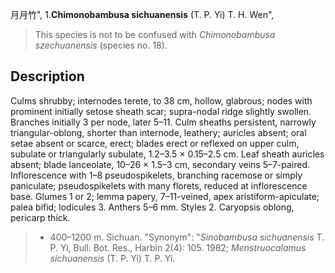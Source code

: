 月月竹",
1.**Chimonobambusa sichuanensis** (T. P. Yi) T. H. Wen",

> This species is not to be confused with *Chimonobambusa szechuanensis* (species no. 18).

## Description
Culms shrubby; internodes terete, to 38 cm, hollow, glabrous; nodes with prominent initially setose sheath scar; supra-nodal ridge slightly swollen. Branches initially 3 per node, later 5–11. Culm sheaths persistent, narrowly triangular-oblong, shorter than internode, leathery; auricles absent; oral setae absent or scarce, erect; blades erect or reflexed on upper culm, subulate or triangularly subulate, 1.2–3.5 × 0.15–2.5 cm. Leaf sheath auricles absent; blade lanceolate, 10–26 × 1.5–3 cm, secondary veins 5–7-paired. Inflorescence with 1–8 pseudospikelets, branching racemose or simply paniculate; pseudospikelets with many florets, reduced at inflorescence base. Glumes 1 or 2; lemma papery, 7–11-veined, apex aristiform-apiculate; palea bifid; lodicules 3. Anthers 5–6 mm. Styles 2. Caryopsis oblong, pericarp thick.

> * 400–1200 m. Sichuan.
  "Synonym": "*Sinobambusa sichuanensis* T. P. Yi, Bull. Bot. Res., Harbin 2(4): 105. 1982; *Menstruocalamus sichuanensis* (T. P. Yi) T. P. Yi.

